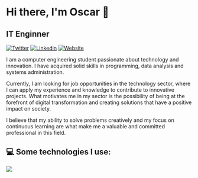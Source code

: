 # Hi there, I'm Oscar 👋
## IT Enginner

[![Twitter](https://img.shields.io/badge/X-000000?style=for-the-badge&logo=x&logoColor=white)](https://twitter.com/oscarjuly97)
[![Linkedin](https://img.shields.io/badge/LinkedIn-0077B5?style=for-the-badge&logo=linkedin&logoColor=white)](https://www.linkedin.com/in/oscar-julian/)
[![Website](https://img.shields.io/badge/website-000000?style=for-the-badge&logo=About.me&logoColor=white)](https://www.linkedin.com/in/oscar-julian/)

I am a computer engineering student passionate about technology and innovation. I have acquired solid skills in programming, data analysis and systems administration.

Currently, I am looking for job opportunities in the technology sector, where I can apply my experience and knowledge to contribute to innovative projects. What motivates me in my sector is the possibility of being at the forefront of digital transformation and creating solutions that have a positive impact on society.

I believe that my ability to solve problems creatively and my focus on continuous learning are what make me a valuable and committed professional in this field.

## 💻 Some technologies I use:
![](https://img.shields.io/badge/Heroku-430098?style=for-the-badge&logo=heroku&logoColor=white) 

<!--
**oscarjuly23/oscarjuly23** is a ✨ _special_ ✨ repository because its `README.md` (this file) appears on your GitHub profile.
-->
